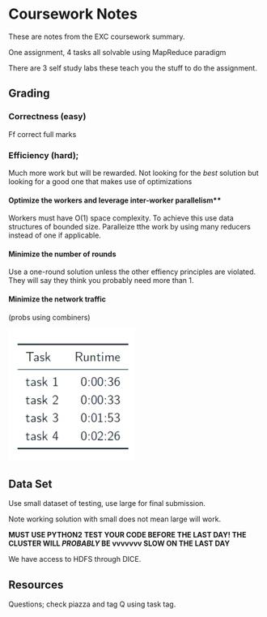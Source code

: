 # Coursework Notes

These are notes from the EXC coursework summary. 

One assignment, 4 tasks all solvable using MapReduce paradigm

There are 3 self study labs these teach you the stuff to do the assignment.

## Grading

### Correctness (easy) 
Ff correct full marks

### Efficiency (hard); 
Much more work but will be rewarded. Not looking for the _best_ solution but looking for a good one that makes use of optimizations

#### Optimize the workers and leverage inter-worker parallelism**
Workers must have O(1) space complexity. To achieve this use data structures of bounded size. Paralleize tthe work by using many reducers instead of one if applicable. 

#### Minimize the number of rounds

Use a one-round solution unless the other effiency principles are violated. They will say they think you probably need more than 1.

#### Minimize the network traffic 
(probs using combiners)

!["Coursework good solution"](assets/cwgoodsolution.png)

## Data Set
Use small dataset of testing, use large for final submission.

Note working solution with small does not mean large will work. 

**MUST USE PYTHON2**
**TEST YOUR CODE BEFORE THE LAST DAY! THE CLUSTER WILL _PROBABLY_ BE vvvvvvv SLOW ON THE LAST DAY**

We have access to HDFS through DICE. 

## Resources

Questions; check piazza and tag Q using task tag. 

